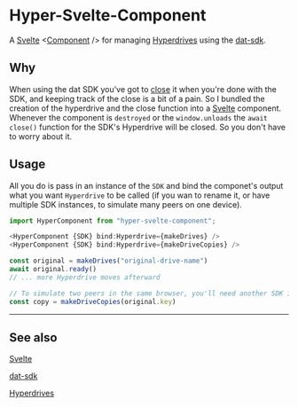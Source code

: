 # Hyper-Svelte-Component

A [Svelte](https://svelte.dev) <[Component](https://github.com/sveltejs/component-template) /> for managing [Hyperdrives](https://github.com/hypercore-protocol/hyperdrive) using the [dat-sdk](https://github.com/datproject/sdk).

## Why

When using the dat SDK you've got to [close](https://github.com/datproject/sdk#await-close) it when you're done with the SDK, and keeping track of the close is a bit of a pain. So I bundled the creation of the hyperdrive and the close function into a [Svelte](https://svelte.dev) component. Whenever the component is `destroyed` or the `window.unloads` the `await close()` function for the SDK's Hyperdrive will be closed. So you don't have to worry about it.

## Usage 

All you do is pass in an instance of the `SDK` and bind the componet's output what you want `Hyperdrive` to be called (if you wan to rename it, or have multiple SDK instances, to simulate many peers on one device).

```js
import HyperComponent from "hyper-svelte-component";

<HyperComponent {SDK} bind:Hyperdrive={makeDrives} />
<HyperComponent {SDK} bind:Hyperdrive={makeDriveCopies} />

const original = makeDrives("original-drive-name")
await original.ready()
// ... more Hyperdrive moves afterward

// To simulate two peers in the same browser, you'll need another SDK instance
const copy = makeDriveCopies(original.key)

```

---

## See also

[Svelte](https://svelte.dev)

[dat-sdk](https://github.com/datproject/sdk)

[Hyperdrives](https://github.com/hypercore-protocol/hyperdrive)